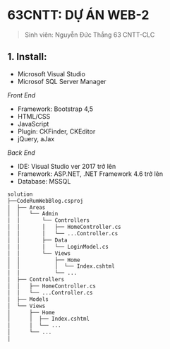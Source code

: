 # 63CNTT: DỰ ÁN WEB-2
> Sinh viên: Nguyễn Đức Thắng 63 CNTT-CLC
 ## 1. Install:
  + Microsoft Visual Studio
  + Microsof SQL Server Manager

*Front End*
 - Framework: Bootstrap 4,5
 - HTML/CSS
 - JavaScript
 - Plugin: CKFinder, CKEditor
 - jQuery, aJax
 
 *Back End*
 - IDE: Visual Studio ver 2017 trở lên
 - Framework: ASP.NET, .NET Framework 4.6 trở lên
 - Database: MSSQL



```xml
solution
├──CodeRumWebBlog.csproj
│  ├── Areas
│  │   └── Admin
│  │       └── Controllers
│  │       │   ├── HomeController.cs
│  │       │   └── ...Controller.cs
│  │       ├── Data
│  │       │   └── LoginModel.cs
│  │       └── Views
│  │           ├── Home
│  │           │  └── Index.cshtml
│  │           └── ...
│  ├── Controllers
│  │   ├── HomeController.cs
│  │   └── ...Controller.cs
│  ├── Models
│  └── Views
│      ├── Home
│      │  ├── Index.cshtml
│      │  └── ...
│      └── ...
│
```
